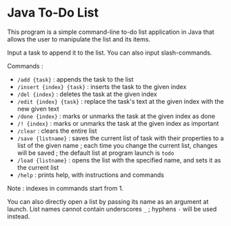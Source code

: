 # Java To-Do List
This program is a simple command-line to-do list application in Java that allows the user to manipulate the list and its items.

Input a task to append it to the list. You can also input slash-commands.

Commands :

- `/add {task}` : appends the task to the list
- `/insert {index} {task}` : inserts the task to the given index
- `/del {index}` : deletes the task at the given index
- `/edit {index} {task}` : replace the task's text at the given index with the new given text
- `/done {index}` : marks or unmarks the task at the given index as done
- `/! {index}` : marks or unmarks the task at the given index as important
- `/clear` : clears the entire list
- `/save {listname}` : saves the current list of task with their properties to a list of the given name ; each time you change the current list, changes will be saved ; the default list at program launch is `todo`
- `/load {listname}` : opens the list with the specified name, and sets it as the current list
- `/help` : prints help, with instructions and commands

Note : indexes in commands start from 1.

You can also directly open a list by passing its name as an argument at launch.
List names cannot contain underscores `_` ; hyphens `-` will be used instead.
